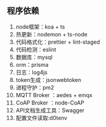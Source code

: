 ## 程序依赖

1. node框架：koa + ts
2. 热更新：nodemon + ts-node
3. 代码格式化：prettier + lint-staged
4. 代码检测：eslint
5. 数据库：mysql
6. orm：prisma
7. 日志：log4js
8. token生成：jsonwebtoken
9. 进程守护：pm2
10. MQTT Broker ：aedes + emqx
11. CoAP Broker ：node-CoAP
12. API文档生成工具：Swagger
13. 配置文件读取:d0tenv
